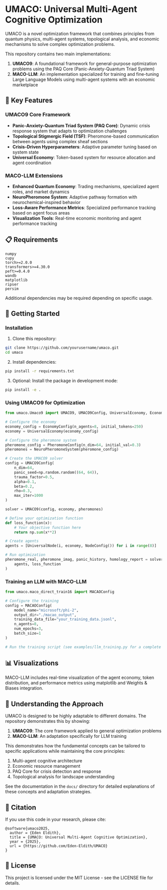 # UMACO: Universal Multi-Agent Cognitive Optimization

UMACO is a novel optimization framework that combines principles from quantum physics, multi-agent systems, topological analysis, and economic mechanisms to solve complex optimization problems.

This repository contains two main implementations:

1. **UMACO9**: A foundational framework for general-purpose optimization problems using the PAQ Core (Panic-Anxiety-Quantum Triad System)
2. **MACO-LLM**: An implementation specialized for training and fine-tuning Large Language Models using multi-agent systems with an economic marketplace

## 🌟 Key Features

### UMACO9 Core Framework
- **Panic-Anxiety-Quantum Triad System (PAQ Core)**: Dynamic crisis response system that adapts to optimization challenges
- **Topological Stigmergic Field (TSF)**: Pheromone-based communication between agents using complex sheaf sections
- **Crisis-Driven Hyperparameters**: Adaptive parameter tuning based on system state
- **Universal Economy**: Token-based system for resource allocation and agent coordination

### MACO-LLM Extensions
- **Enhanced Quantum Economy**: Trading mechanisms, specialized agent roles, and market dynamics
- **NeuroPheromone System**: Adaptive pathway formation with neurochemical-inspired behavior
- **Loss-Aware Performance Metrics**: Specialized performance tracking based on agent focus areas
- **Visualization Tools**: Real-time economic monitoring and agent performance tracking

## 📋 Requirements

```
numpy
cupy
torch>=2.0.0
transformers>=4.30.0
peft>=0.4.0
wandb
matplotlib
ripser
persim
```

Additional dependencies may be required depending on specific usage.

## 🚀 Getting Started

### Installation

1. Clone this repository:
```bash
git clone https://github.com/yourusername/umaco.git
cd umaco
```

2. Install dependencies:
```bash
pip install -r requirements.txt
```

3. Optional: Install the package in development mode:
```bash
pip install -e .
```

### Using UMACO9 for Optimization

```python
from umaco.Umaco9 import UMACO9, UMACO9Config, UniversalEconomy, EconomyConfig, NeuroPheromoneSystem, PheromoneConfig, UniversalNode, NodeConfig

# Configure the economy
economy_config = EconomyConfig(n_agents=8, initial_tokens=250)
economy = UniversalEconomy(economy_config)

# Configure the pheromone system
pheromone_config = PheromoneConfig(n_dim=64, initial_val=0.3)
pheromones = NeuroPheromoneSystem(pheromone_config)

# Create the UMACO9 solver
config = UMACO9Config(
    n_dim=64,
    panic_seed=np.random.random((64, 64)),
    trauma_factor=0.5,
    alpha=0.1, 
    beta=0.2,
    rho=0.3,
    max_iter=1000
)

solver = UMACO9(config, economy, pheromones)

# Define your optimization function
def loss_function(x):
    # Your objective function here
    return np.sum(x**2)

# Create agents
agents = [UniversalNode(i, economy, NodeConfig()) for i in range(8)]

# Run optimization
pheromone_real, pheromone_imag, panic_history, homology_report = solver.optimize(
    agents, loss_function
)
```

### Training an LLM with MACO-LLM

```python
from umaco.maco_direct_train16 import MACAOConfig

# Configure the training
config = MACAOConfig(
    model_name="microsoft/phi-2",
    output_dir="./macao_output",
    training_data_file="your_training_data.jsonl",
    n_agents=8,
    num_epochs=3,
    batch_size=1
)

# Run the training script (see examples/llm_training.py for a complete example)
```

## 📊 Visualizations

MACO-LLM includes real-time visualization of the agent economy, token distribution, and performance metrics using matplotlib and Weights & Biases integration.

## 🧠 Understanding the Approach

UMACO is designed to be highly adaptable to different domains. The repository demonstrates this by showing:

1. **UMACO9**: The core framework applied to general optimization problems
2. **MACO-LLM**: An adaptation specifically for LLM training

This demonstrates how the fundamental concepts can be tailored to specific applications while maintaining the core principles:

1. Multi-agent cognitive architecture
2. Economic resource management
3. PAQ Core for crisis detection and response
4. Topological analysis for landscape understanding

See the documentation in the `docs/` directory for detailed explanations of these concepts and adaptation strategies.

## 📝 Citation

If you use this code in your research, please cite:

```
@software{umaco2025,
  author = {Eden Eldith},
  title = {UMACO: Universal Multi-Agent Cognitive Optimization},
  year = {2025},
  url = {https://github.com/Eden-Eldith/UMACO}
}
```

## 📄 License

This project is licensed under the MIT License - see the LICENSE file for details.
